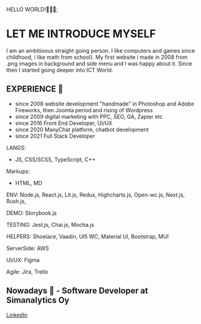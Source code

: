 HELLO WORLD!:wave::wave::wave:;

# LET ME INTRODUCE MYSELF

I am an ambitioous straight going person. I like computers and games since childhood, i like math from school). My first website i made in 2008 from .png images in background and side menu and I was happy about it. Since then I started going deeper into ICT World.

## EXPERIENCE :monocle_face:

- since 2008 website development "handmade" in Photoshop and Adobe Fireworks, then Joomla period and rising of Wordpress
- since 2009 digital marketing with PPC, SEO, GA, Zapier etc
- since 2016 Front End Developer, UI/UX
- since 2020 ManyChat platform, chatbot development
- since 2021 Full Stack Developer

LANGS:

- JS, CSS/SCSS, TypeScript, C++

Markups:

- HTML, MD

ENV: Node.js, React.js, Lit.js, Redux, Highcharts.js, Open-wc.js, Next.js, Rush.js, 

DEMO: Storybook.js

TESTING: Jest.js, Chai.js, Mocha.js

HELPERS: Shoelace, Vaadin, UI5 WC, Material UI, Bootstrap, MUI

ServerSide: AWS

UI/UX: Figma

Agile: Jira, Trello


## Nowadays :see_no_evil: - Software Developer at Simanalytics Oy

[LinkedIn](www.linkedin.com/in/jualiasha)

